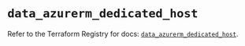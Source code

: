# `data_azurerm_dedicated_host`

Refer to the Terraform Registry for docs: [`data_azurerm_dedicated_host`](https://registry.terraform.io/providers/hashicorp/azurerm/4.0.1/docs/data-sources/dedicated_host).
